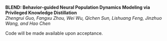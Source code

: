**BLEND: Behavior-guided Neural Population Dynamics Modeling via Privileged Knowledge Distillation** \
*Zhengrui Guo, Fangxu Zhou, Wei Wu, Qichen Sun, Lishuang Feng, Jinzhuo Wang, and Hao Chen*

Code will be made available upon acceptance.

